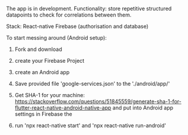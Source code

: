 The app is in development.
Functionality: store repetitive structured datapoints to check for correlations between them.

Stack:
React-native
Firebase (authorisation and database)

To start messing around (Android setup):

1. Fork and download
2. create your Firebase Project
3. create an Android app
4. Save provided file 'google-services.json' to the './android/app/'
5. Get SHA-1 for your machine: https://stackoverflow.com/questions/51845559/generate-sha-1-for-flutter-react-native-android-native-app and put into Android app settings in Firebase the

6. run 'npx react-native start' and 'npx react-native run-android'
